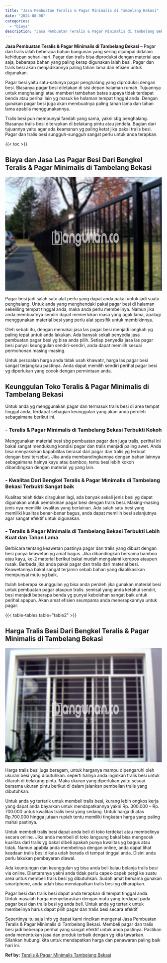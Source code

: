 ```yaml
---
title: "Jasa Pembuatan Teralis & Pagar Minimalis di Tambelang Bekasi"
date: "2024-08-08"
categories: 
  - "biaya"
description: "Jasa Pembuatan Teralis & Pagar Minimalis di Tambelang Bekasi. Sepertinya itu saja Info yg dapat kami rincikan mengenai Jasa Pembuatan Teralis & Pagar Minimal..."
---
```


**Jasa Pembuatan Teralis & Pagar Minimalis di Tambelang Bekasi** – Pagar dan tralis ialah beberapa bahan bangunan yang sering dijumpai didalam kehidupan sehari-hari. Pagar dan trails bisa diproduksi dengan material apa saja, beberapa bahan yang paling kerap digunakan ialah besi. Pagar dan trails besi akan menjadikannya paling tahan lama dan efisien untuk digunakan.

Pagar besi yaitu satu-satunya pagar penghalang yang diproduksi dengan besi. Biasanya pagar besi diletakan di sisi depan halaman rumah. Tujuannya untuk menghalangi atau memberi tambahan batas supaya tidak terdapat benda atau perihal lain yg masuk ke halaman tempat tinggal anda. Dengan gunakan pagar besi juga akan membuatnya paling tahan lama dan tahan lama apabila menggunakannya.

Tralis besi pun mempunyai faedah yang sama, yakni sbg penghalang. Biasanya trails besi diterapkan di belakang pintu atau jendela. Bagian dari tujuannya yaitu agar ada keamanan yg paling ketat jika pakai tralis besi. Pagar dan tralis besi sungguh-sungguh sangat perlu untuk anda terapkan.

{{< toc >}}

## Biaya dan Jasa Las Pagar Besi Dari Bengkel Teralis & Pagar Minimalis di Tambelang Bekasi

![Jasa Pembuatan Teralis & Pagar Minimalis di Tambelang Bekasi](/images/pagar-minimalis-murah-50.png)

Pagar besi jadi salah satu alat perlu yang dapat anda pakai untuk jadi suatu penghalang. Untuk anda yang menghendaki pakai pagar besi di halaman sekeliling tempat tinggal anda, maka anda perlu membelinya. Namun jika anda membuatnya sendiri dapat memerlukan masa yang agak lama, apalagi menggunakan material besi yang perlu alat spesifik untuk membikinnya.

Oleh sebab itu, dengan memakai jasa las pagar besi menjadi langkah yg paling tepat untuk anda lakukan. Ada banyak sekali penyedia jasa pembuatan pagar besi yg bisa anda pilih. Setiap penyedia jasa las pagar besi punyai keunggulan sendiri-sendiri, anda dapat memilih sesuai permohonan masing-masing.

Untuk persoalan harga anda tidak usah khawatir, harga las pagar besi sangat terjangkau pastinya. Anda dapat memilih sendiri perihal pagar besi yg diperlukan yang cocok dengan permintaan anda.

## Keunggulan Toko Teralis & Pagar Minimalis di Tambelang Bekasi

Untuk anda yg menggunakan pagar dan termasuk tralis besi di area tempat tinggal anda, terdapat sebagian keunggulan yang akan anda peroleh sebagaimana berikut ini.

### \- Teralis & Pagar Minimalis di Tambelang Bekasi Terbukti Kokoh

Menggunakan material besi sbg pembuatan pagar dan juga tralis, perihal ini bakal sangat mendukung kondisi pagar dan tralis menjadi paling awet. Anda bisa menyaksikan kapabilitas berasal dari pagar dan tralis yg terbuat dengan besi tersebut. Jika anda membandingkannya dengan bahan lainnya sebagaimana halnya kayu atau bamboo, tentu besi lebih kokoh dibandingkan dengan material yg yang lain.

### \- Kwalitas Dari Bengkel Teralis & Pagar Minimalis di Tambelang Bekasi Terbukti Sangat baik

Kualitas telah tidak diragukan lagi, ada banyak sekali jenis besi yg dapat digunakan untuk pembikinan pagar besi dengan tralis besi. Masing-masing jenis nya memiliki kwalitas yang berlainan. Ada salah satu besi yang memiliki kualitas benar-benar bagus, anda dapat memilih besi selanjutnya agar sangat efektif untuk digunakan.

### \- Teralis & Pagar Minimalis di Tambelang Bekasi Terbukti Lebih Kuat dan Tahan Lama

Berbicara tentang keawetan pastinya pagar dan tralis yang dibuat dengan besi punya keawetan yg amat bagus. Jika dibandingkan bersama bamboo atau kayu, ke-2 material berikut bakal mudah mengalami keropos ataupun rusak. Berbeda jika anda pakai pagar dan tralis dari material besi. Keawetannya bakal sangat terjamin sebab bahan yang diaplikasikan mempunyai mutu yg baik.

Itulah beberapa keunggulan yg bisa anda peroleh jika gunakan material besi untuk pembuatan pagar ataupun tralis. semisal yang anda ketahui sendiri, besi menjadi beberapa benda yg punyai kebolehan sangat baik untuk perihal apapun. Akan amat efisien seumpama anda menerapkannya untuk pagar.

{{< table-tables table="table2" >}}

## Harga Tralis Besi Dari Bengkel Teralis & Pagar Minimalis di Tambelang Bekasi

![Jasa Pembuatan Teralis & Pagar Minimalis di Tambelang Bekasi](/images/teralis-minimalis-murah-10.png)

Harga tralis besi juga beragam, untuk harganya mampu dipengaruhi oleh ukuran besi yang dibutuhkan. seperti halnya anda inginkan tralis besi untuk ditaruh di belakang pintu. Maka ukuran yang diperlukan yaitu sesuai bersama ukuran pintu berikut di dalam jalankan pembelian tralis yang dibutuhkan.

Untuk anda yg tertarik untuk membeli tralis besi, kurang lebih ongkos kerja yang dapat anda bayarkan untuk mendapatkannya yakni Rp. 300.000 – Rp. 700.000 untuk kwalitas tralis besi yang sedang. Untuk harga di atas Rp.700.000 hingga jutaan rupiah tentu memiliki tingkatan harga yang paling mahal pastinya.

Untuk membeli tralis besi dapat anda beli di toko terdekat atau membelinya secara online. Jika anda membeli di toko langsung bakal bisa mengecek kualitas dari tralis yg bakal dibeli apakah punya kwalitas yg bagus atau tidak. Namun apabila anda membelinya dengan online, anda dapat lihat keadaan tralis besi dikala udah berada di tempat tinggal anda. Disini anda perlu lakukan pembayaran diawal.

Ada keuntungan dan keunggulan yg bisa anda beli kalau belanja tralis besi via online. Diantaranya yakni anda tidak perlu capek-capek pergi ke suatu area untuk membeli tralis besi yg dibutuhkan. Sudah amat bersama gunakan smartphone, anda udah bisa mendapatkan tralis besi yg diharapkan.

Pagar besi dan tralis besi dapat anda terapkan di tempat tinggal anda. Untuk masalah harga menyelaraskan dengan mutu yang terdapat pada pagar besi dan tralis besi yg anda beli. Untuk anda yg tertarik untuk membelinya harus dapat pilih pagar dan tralis besi secara efektif.

Sepertinya itu saja Info yg dapat kami rincikan mengenai Jasa Pembuatan Teralis & Pagar Minimalis di Tambelang Bekasi. Membeli pagar dan tralis besi jadi beberapa perihal yang sangat efektif untuk anda pastinya. Pastikan anda menentukan jasa dan produk terbaik dengan yg kita tawarkan. Silahkan hubungi kita untuk mendapatkan harga dan penawaran paling baik hari ini.

**Ref by:** [Teralis & Pagar Minimalis Tambelang Bekasi](https://id.wikipedia.org/wiki/Teralis)
